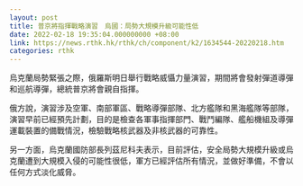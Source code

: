 ```yaml
---
layout: post
title: 普京將指揮戰略演習　烏國：局勢大規模升級可能性低
date: 2022-02-18 19:35:04.000000000 +08:00
link: https://news.rthk.hk/rthk/ch/component/k2/1634544-20220218.htm
categories: rthk
---
```


烏克蘭局勢緊張之際，俄羅斯明日舉行戰略威懾力量演習，期間將會發射彈道導彈和巡航導彈，總統普京將會親自指揮。

俄方說，演習涉及空軍、南部軍區、戰略導彈部隊、北方艦隊和黑海艦隊等部隊，演習早前已經預先計劃，目的是檢查各軍事指揮部門、戰鬥編隊、艦船機組及導彈運載裝置的備戰情況，檢驗戰略核武器及非核武器的可靠性。

另一方面，烏克蘭國防部長列茲尼科夫表示，目前評估，安全局勢大規模升級或烏克蘭遭到大規模入侵的可能性很低，軍方已經評估所有情況，並做好準備，不會以任何方式淡化威脅。

